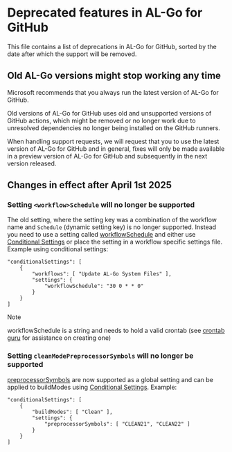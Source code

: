 # Deprecated features in AL-Go for GitHub

This file contains a list of deprecations in AL-Go for GitHub, sorted by the date after which the support will be removed.

## Old AL-Go versions might stop working any time

Microsoft recommends that you always run the latest version of AL-Go for GitHub.

Old versions of AL-Go for GitHub uses old and unsupported versions of GitHub actions, which might be removed or no longer work due to unresolved dependencies no longer being installed on the GitHub runners.

When handling support requests, we will request that you to use the latest version of AL-Go for GitHub and in general, fixes will only be made available in a preview version of AL-Go for GitHub and subsequently in the next version released.

## Changes in effect after April 1st 2025

<a id="_workflow_Schedule"></a>

### Setting `<workflow>Schedule` will no longer be supported

The old setting, where the setting key was a combination of the workflow name and `Schedule` (dynamic setting key) is no longer supported. Instead you need to use a setting called [workflowSchedule](https://aka.ms/algosettings#workflowSchedule) and either use [Conditional Settings](https://aka.ms/algosettings#conditional-settings) or place the setting in a workflow specific settings file. Example using conditional settings:

```
"conditionalSettings": [
    {
        "workflows": [ "Update AL-Go System Files" ],
        "settings": {
            "workflowSchedule": "30 0 * * 0"
        }
    }
]
```

> [!NOTE]
> workflowSchedule is a string and needs to hold a valid crontab (see [crontab guru](https://crontab.guru/) for assistance on creating one)

<a id="cleanModePreprocessorSymbols"></a>

### Setting `cleanModePreprocessorSymbols` will no longer be supported

[preprocessorSymbols](https://aka.ms/algosettings#preprocessorSymbols) are now supported as a global setting and can be applied to buildModes using [Conditional Settings](https://aka.ms/algosettings#conditional-settings). Example:

```
"conditionalSettings": [
    {
        "buildModes": [ "Clean" ],
        "settings": {
            "preprocessorSymbols": [ "CLEAN21", "CLEAN22" ]
        }
    }
]
```
